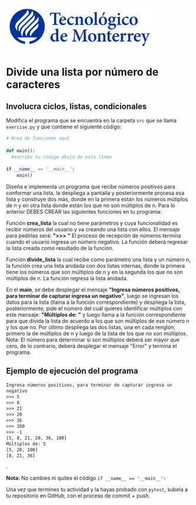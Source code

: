![Tec de Monterrey](../../images/logotecmty.png)
# Divide una lista por número de caracteres
## Involucra ciclos, listas, condicionales

Modifica el programa que se encuentra en la carpeta `src` que se llama `exercise.py` y que contiene el siguiente código:

```python
# Area de funciones aquí

def main():
  #escribe tu código abajo de esta línea

if __name__ == '__main__':
    main()
```

Diseña e implementa un programa que recibe números positivos para conformar una lista, la despliega a pantalla y posteriormente procesa esa lista y construye dos más, donde en la primera están los números mútiplos de n y en otra lista donde están los que no son múltiplos de n. Para lo anterior DEBES CREAR las siguientes funciones en tu programa:

Función **crea_lista** la cual no tiene parámetros y cuya funcionalidad es recibir números del usuario y va creando una lista con ellos. El mensaje para pedirlas será: **">>>  "** El proceso de recepción de números termina cuando el usuario ingresa un número negativo. La función deberá regresar la lista creada como resultado de la función.

Función **divide_lista** la cual recibe como parámetro una lista y un número n, la función crea una lista anidada con dos listas internas, donde la primera tiene los números que son múltiplos de n y en la segunda los que no son múltiplos de n. La función regresa la lista anidada.

En el **main**, se debe desplegar el mensaje **"Ingresa números positivos, para terminar de capturar ingresa un negativo"**, luego se ingresan los datos para la lista (llama a la función correspondiente) y despliega la lista, posteriormente, pide el número del cuál quieres identificar múltiplos con este mensaje: **"Múltiplos de: "** y luego llama a la función correspondiente para que divida la lista de acuerdo a los que son múltiplos de ese número n y los que no. Por último despliega las dos listas, una en cada renglón, primero la de múltiplos de n y luego de la lista de los que no son múltiplos. Nota: El número para determinar si son múltiplos deberá ser mayor que cero, de lo contrario, deberá desplegar el mensaje "Error" y termina el programa.

## Ejemplo de ejecución del programa
```
Ingresa números positivos, para terminar de capturar ingresa un negativo
>>> 5
>>> 8
>>> 21
>>> 20
>>> 36
>>> 100
>>> -1
[5, 8, 21, 20, 36, 100]
Múltiplos de: 5
[5, 20, 100]       
[8, 21, 36]
```
.


**Nota:** No cambies ni quites el código `if __name__ == '__main__':` 

Una vez que termines tu actividad y la hayas probado con `pytest`, subela a tu repositorio en GitHub, con el proceso de commit + push.
